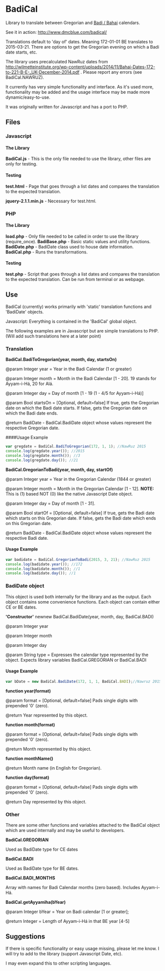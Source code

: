 # BadiCal
Library to translate between Gregorian and [Badi / Bahai](https://en.wikipedia.org/wiki/Bah%C3%A1%27%C3%AD_calendar) calendars.

See it in action: http://www.dmcblue.com/badical/

Translations default to 'day of' dates.  Meaning 172-01-01 BE translates to 2015-03-21.  There are options to get the Gregorian evening on which a Badi date starts, etc.

The library uses precalculated NawRuz dates from http://wilmetteinstitute.org/wp-content/uploads/2014/11/Bahai-Dates-172-to-221-B-E-_UK-December-2014.pdf .  Please report any errors (see BadiCal.NAWRUZ).

It currently has very simple functionality and interface.  As it's used more, functionality may be added and the usage interface may be made more dynamic/easy-to-use.

It was originally written for Javascript and has a port to PHP.

## Files
### Javascript
#### The Library
**BadiCal.js** - This is the only file needed to use the library, other files are only for testing.

#### Testing
**test.html** - Page that goes through a list dates and compares the translation to the expected translation.

**jquery-2.1.1.min.js** - Necessary for test.html.

### PHP
#### The Library
**load.php** - Only file needed to be called in order to use the library (require_once).
**BadiBase.php** - Basic static values and utility functions.
**BadiDate.php** - BadiDate class used to house date information.
**BadiCal.php** - Runs the transformations.


#### Testing
**test.php** - Script that goes through a list dates and compares the translation to the expected translation. Can be run from terminal or as webpage.

## Use
BadiCal (currently) works primarily with 'static' translation functions and 'BadiDate' objects.

Javascript: Everything is contained in the 'BadiCal' global object.

The following examples are in Javascript but are simple translations to PHP. (Will add such translations here at a later point)

### Translation
**BadiCal.BadiToGregorian(year, month, day, startsOn)**

@param Integer year = Year in the Badi Calendar (1 or greater)

@param Integer month = Month in the Badi Calendar [1 - 20].  19 stands for Ayyam-i-Há, 20 for Alá. 

@param Integer day = Day of month [1 - 19 (1 - 4/5 for Ayyam-i-Há)]

@param Bool startsOn = [Optional, default=false] If true, gets the Gregorian date on which the Badi date starts.  If false, gets the Gregorian date on which the Badi date ends.

@return BadiDate - BadiCal.BadiDate object whose values represent the respective Gregorian date.

####Usage Example
```javascript
var gregdate = BadiCal.BadiToGregorian(172, 1, 1); //NawRuz 2015
console.log(gregdate.year()); //2015
console.log(gregdate.month()); //3
console.log(gregdate.day()); //21
```

**BadiCal.GregorianToBadi(year, month, day, startOf)**

@param Integer year = Year in the Gregorian Calendar (1844 or greater)

@param Integer month = Month in the Gregorian Calendar [1 - 12]. **NOTE:** This is (1) based NOT (0) like the native Javascript Date object. 

@param Integer day = Day of month [1 - 31].

@param Bool startOf = [Optional, default=false] If true, gets the Badi date which starts on this Gregorian date.  If false, gets the Badi date which ends on this Gregorian date.

@return BadiDate - BadiCal.BadiDate object whose values represent the respective Badi date.

#### Usage Example
```javascript
var badidate = BadiCal.GregorianToBadi(2015, 3, 21); //NawRuz 2015
console.log(badidate.year()); //172
console.log(badidate.month()); //1
console.log(badidate.day()); //1
```

	
### BadiDate object
This object is used both internally for the library and as the output.  Each object contains some convenience functions.  Each object can contain either CE or BE dates.

**'Constructor'** newnew BadiCal.BadiDate(year, month, day, BadiCal.BADI)

@param Integer year

@param Integer month 

@param Integer day

@param String type = Expresses the calendar type represented by the object. Expects library variables BadiCal.GREGORIAN or BadiCal.BADI

#### Usage Example
```javascript
var bDate = new BadiCal.BadiDate(172, 1, 1, BadiCal.BADI);//Nawruz 2015
```

**function year(format)**

@param format = [Optional, default=false] Pads single digits with prepended '0' (zero).

@return Year represented by this object.

**function month(format)**

@param format = [Optional, default=false] Pads single digits with prepended '0' (zero).

@return Month represented by this object.


**function monthName()**

@return Month name (in English for Gregorian).

**function day(format)**

@param format = [Optional, default=false] Pads single digits with prepended '0' (zero).

@return Day represented by this object.


### Other
There are some other functions and variables attached to the BadiCal object which are used internally and may be useful to developers.

**BadiCal.GREGORIAN**

Used as BadiDate type for CE dates

**BadiCal.BADI**

Used as BadiDate type for BE dates.

**BadiCal.BADI_MONTHS**

Array with names for Badi Calendar months (zero based).  Includes Ayyam-i-Há.

**BadiCal.getAyyamiha(bYear)**

@param Integer bYear = Year on Badi calendar [1 or greater];

@return Integer = Length of Ayyam-i-Há in that BE year [4-5]

## Suggestions
If there is specific functionality or easy usage missing, please let me know.  I will try to add to the library (support Javascript Date, etc).

I may even expand this to other scripting languages.







